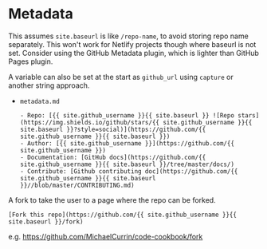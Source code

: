 # Metadata

This assumes `site.baseurl` is like `/repo-name`, to avoid storing repo name separately. This won't work for Netlify projects though where baseurl is not set. Consider using the GitHub Metadata plugin, which is lighter than GitHub Pages plugin.

A variable can also be set at the start as `github_url` using `capture` or another string approach.

- `metadata.md`
    ```liquid
    - Repo: [{{ site.github_username }}{{ site.baseurl }} ![Repo stars](https://img.shields.io/github/stars/{{ site.github_username }}{{ site.baseurl }}?style=social)](https://github.com/{{ site.github_username }}{{ site.baseurl }})
    - Author: [{{ site.github_username }}](https://github.com/{{ site.github_username }})
    - Documentation: [GitHub docs](https://github.com/{{ site.github_username }}{{ site.baseurl }}/tree/master/docs/)
    - Contribute: [Github contributing doc](https://github.com/{{ site.github_username }}{{ site.baseurl }}//blob/master/CONTRIBUTING.md)
    ```
    
A fork to take the user to a page where the repo can be forked.

```liquid
[Fork this repo](https://github.com/{{ site.github_username }}{{ site.baseurl }}/fork)
```

e.g. https://github.com/MichaelCurrin/code-cookbook/fork
